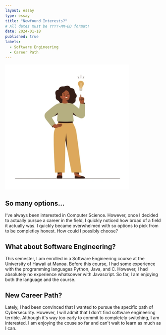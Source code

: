 ```yaml
---
layout: essay
type: essay
title: "Newfound Interests?"
# All dates must be YYYY-MM-DD format!
date: 2024-01-18
published: true
labels:
  - Software Engineering
  - Career Path
---
```


<img width="400px" class="rounded float-start pe-4" src="../img/igniting/interests.png">

## So many options...

I’ve always been interested in Computer Science. However, once I decided to actually pursue a career in the field, I quickly noticed how broad of a field it actually was. I quickly became overwhelmed with so options to pick from to be completley honest. How could I possibly choose?

## What about Software Engineering?

This semester, I am enrolled in a Software Engineering course at the University of Hawaii at Manoa. Before this course, I had some experience with the programming languages Python, Java, and C. However, I had absolutely no experience whatsoever with Javascript. So far, I am enjoying both the language and the course. 

## New Career Path?

Lately, I had been convinced that I wanted to pursue the specific path of Cybersecurity. However, I will admit that I don't find software engineering terrible. Although it's way too early to commit to completely switching, I am interested. I am enjoying the couse so far and can't wait to learn as much as I can.
